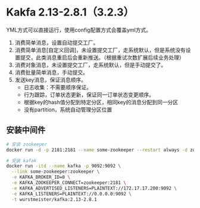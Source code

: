 # Kakfa 2.13-2.8.1（3.2.3）

YML方式可以直接运行，使用config配置方式会覆盖yml方式。

1. 消费简单消息，设置自动提交工厂。
2. 消费简单消息[自定义回调]，未设置提交工厂，走系统默认，但是系统没有设置提交，此类消息重启后会重新推送。（根据重试次数扩展后续业务处理）
3. 消费对象消息，未设置提交工厂，走系统默认，但是手动提交了。
4. 消费批量简单消息，手动提交。
5. 发送key消息，保证消息顺序。
   - 日志收集：不需要顺序保证。
   - 行为跟踪，订单状态更新，保证同一订单状态变更顺序。
   - 根据key的hash值分配到特定分区，相同key的消息分配到同一分区
   - 没有partition，系统自动管理分区位置



## 安装中间件


```bash
# 安装 zookeeper
docker run -d -p 2181:2181 --name some-zookeeper --restart always -d zookeeper:3.7.0

# 安装 kafak
docker run -itd --name kafka -p 9092:9092 \
  --link some-zookeeper:zookeeper \
  -e KAFKA_BROKER_ID=0 \
  -e KAFKA_ZOOKEEPER_CONNECT=zookeeper:2181 \
  -e KAFKA_ADVERTISED_LISTENERS=PLAINTEXT://172.17.17.200:9092 \
  -e KAFKA_LISTENERS=PLAINTEXT://0.0.0.0:9092 \
  -t wurstmeister/kafka:2.13-2.8.1
```


